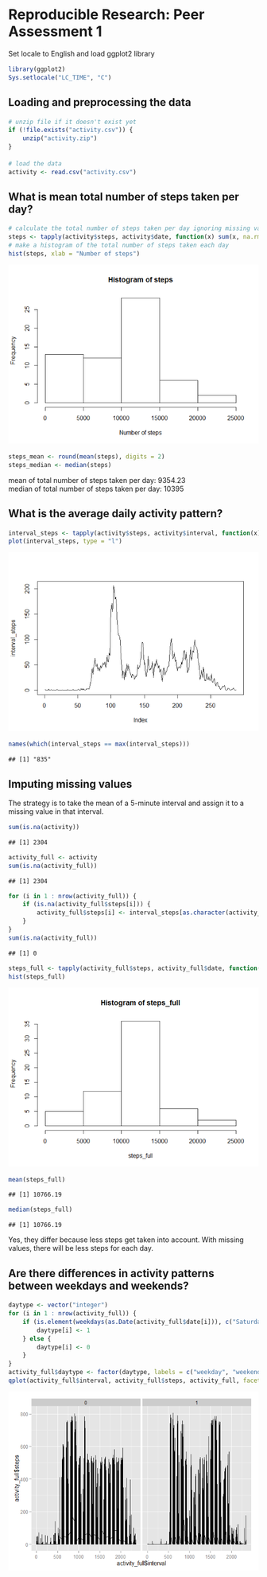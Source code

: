 # Reproducible Research: Peer Assessment 1

Set locale to English and load ggplot2 library

```r
library(ggplot2)
Sys.setlocale("LC_TIME", "C")
```

## Loading and preprocessing the data

```r
# unzip file if it doesn't exist yet
if (!file.exists("activity.csv")) {
    unzip("activity.zip")
}

# load the data
activity <- read.csv("activity.csv")
```


## What is mean total number of steps taken per day?

```r
# calculate the total number of steps taken per day ignoring missing values
steps <- tapply(activity$steps, activity$date, function(x) sum(x, na.rm = TRUE))
# make a histogram of the total number of steps taken each day
hist(steps, xlab = "Number of steps")
```

![](PA1_template_files/figure-html/unnamed-chunk-3-1.png) 

```r
steps_mean <- round(mean(steps), digits = 2)
steps_median <- median(steps)
```
mean of total number of steps taken per day: 9354.23  
median of total number of steps taken per day: 10395


## What is the average daily activity pattern?

```r
interval_steps <- tapply(activity$steps, activity$interval, function(x) mean(x, na.rm = TRUE))
plot(interval_steps, type = "l")
```

![](PA1_template_files/figure-html/unnamed-chunk-4-1.png) 

```r
names(which(interval_steps == max(interval_steps)))
```

```
## [1] "835"
```


## Imputing missing values

The strategy is to take the mean of a 5-minute interval and assign it to a missing value in that interval.


```r
sum(is.na(activity))
```

```
## [1] 2304
```

```r
activity_full <- activity
sum(is.na(activity_full))
```

```
## [1] 2304
```

```r
for (i in 1 : nrow(activity_full)) {
    if (is.na(activity_full$steps[i])) {
        activity_full$steps[i] <- interval_steps[as.character(activity_full$interval[i])]
    }
}
sum(is.na(activity_full))
```

```
## [1] 0
```

```r
steps_full <- tapply(activity_full$steps, activity_full$date, function(x) sum(x, na.rm = TRUE))
hist(steps_full)
```

![](PA1_template_files/figure-html/unnamed-chunk-5-1.png) 

```r
mean(steps_full)
```

```
## [1] 10766.19
```

```r
median(steps_full)
```

```
## [1] 10766.19
```

Yes, they differ because less steps get taken into account. With missing values, there will be less steps for each day.


## Are there differences in activity patterns between weekdays and weekends?

```r
daytype <- vector("integer")
for (i in 1 : nrow(activity_full)) {
    if (is.element(weekdays(as.Date(activity_full$date[i])), c("Saturday", "Sunday"))) {
        daytype[i] <- 1
    } else {
        daytype[i] <- 0
    }
}
activity_full$daytype <- factor(daytype, labels = c("weekday", "weekend"))
qplot(activity_full$interval, activity_full$steps, activity_full, facets = . ~ daytype, geom = "line")
```

![](PA1_template_files/figure-html/unnamed-chunk-6-1.png) 
